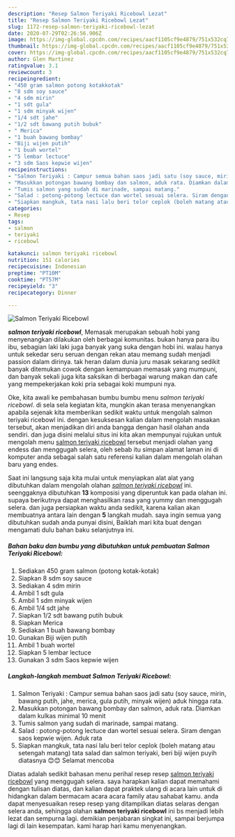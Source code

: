 ```yaml
---
description: "Resep Salmon Teriyaki Ricebowl Lezat"
title: "Resep Salmon Teriyaki Ricebowl Lezat"
slug: 1172-resep-salmon-teriyaki-ricebowl-lezat
date: 2020-07-29T02:26:56.906Z
image: https://img-global.cpcdn.com/recipes/aacf1105cf9e4879/751x532cq70/salmon-teriyaki-ricebowl-foto-resep-utama.jpg
thumbnail: https://img-global.cpcdn.com/recipes/aacf1105cf9e4879/751x532cq70/salmon-teriyaki-ricebowl-foto-resep-utama.jpg
cover: https://img-global.cpcdn.com/recipes/aacf1105cf9e4879/751x532cq70/salmon-teriyaki-ricebowl-foto-resep-utama.jpg
author: Glen Martinez
ratingvalue: 3.1
reviewcount: 3
recipeingredient:
- "450 gram salmon potong kotakkotak"
- "8 sdm soy sauce"
- "4 sdm mirin"
- "1 sdt gula"
- "1 sdm minyak wijen"
- "1/4 sdt jahe"
- "1/2 sdt bawang putih bubuk"
- " Merica"
- "1 buah bawang bombay"
- "Biji wijen putih"
- "1 buah wortel"
- "5 lembar lectuce"
- "3 sdm Saos kepwie wijen"
recipeinstructions:
- "Salmon Teriyaki : Campur semua bahan saos jadi satu (soy sauce, mirin, bawang putih, jahe, merica, gula putih, minyak wijen) aduk hingga rata."
- "Masukkan potongan bawang bombay dan salmon, aduk rata. Diamkan dalam kulkas minimal 10 menit"
- "Tumis salmon yang sudah di marinade, sampai matang."
- "Salad : potong-potong lectuce dan wortel sesuai selera. Siram dengan saos kepwie wijen. Aduk rata"
- "Siapkan mangkuk, tata nasi lalu beri telor ceplok (boleh matang atau setengah matang) tata salad dan salmon teriyaki, beri biji wijen puyih diatasnya 😊😊 Selamat mencoba"
categories:
- Resep
tags:
- salmon
- teriyaki
- ricebowl

katakunci: salmon teriyaki ricebowl 
nutrition: 151 calories
recipecuisine: Indonesian
preptime: "PT10M"
cooktime: "PT57M"
recipeyield: "3"
recipecategory: Dinner

---
```



![Salmon Teriyaki Ricebowl](https://img-global.cpcdn.com/recipes/aacf1105cf9e4879/751x532cq70/salmon-teriyaki-ricebowl-foto-resep-utama.jpg)

<b><i>salmon teriyaki ricebowl</i></b>, Memasak merupakan sebuah hobi yang menyenangkan dilakukan oleh berbagai komunitas. bukan hanya para ibu ibu, sebagian laki laki juga banyak yang suka dengan hobi ini. walau hanya untuk sekedar seru seruan dengan rekan atau memang sudah menjadi passion dalam dirinya. tak heran dalam dunia juru masak sekarang sedikit banyak ditemukan cowok dengan kemampuan memasak yang mumpuni, dan banyak sekali juga kita saksikan di berbagai warung makan dan cafe yang mempekerjakan koki pria sebagai koki mumpuni nya.



Oke, kita awali ke pembahasan bumbu bumbu menu <i>salmon teriyaki ricebowl</i>. di sela sela kegiatan kita, mungkin akan terasa menyenangkan apabila sejenak kita memberikan sedikit waktu untuk mengolah salmon teriyaki ricebowl ini. dengan kesuksesan kalian dalam mengolah masakan tersebut, akan menjadikan diri anda bangga dengan hasil olahan anda sendiri. dan juga disini melalui situs ini kita akan mempunyai rujukan untuk mengolah menu <u>salmon teriyaki ricebowl</u> tersebut menjadi olahan yang endess dan menggugah selera, oleh sebab itu simpan alamat laman ini di komputer anda sebagai salah satu referensi kalian dalam mengolah olahan baru yang endes.


Saat ini langsung saja kita mulai untuk menyiapkan alat alat yang dibutuhkan dalam mengolah olahan <u><i>salmon teriyaki ricebowl</i></u> ini. seenggaknya dibutuhkan <b>13</b> komposisi yang diperuntuk kan pada olahan ini. supaya berikutnya dapat menghasilkan rasa yang yummy dan menggugah selera. dan juga persiapkan waktu anda sedikit, karena kalian akan membuatnya antara lain dengan <b>5</b> langkah mudah. saya ingin semua yang dibutuhkan sudah anda punyai disini, Baiklah mari kita buat dengan mengamati dulu bahan baku selanjutnya ini.

<!--inarticleads1-->

##### Bahan baku dan bumbu yang dibutuhkan untuk pembuatan Salmon Teriyaki Ricebowl:

1. Sediakan 450 gram salmon (potong kotak-kotak)
1. Siapkan 8 sdm soy sauce
1. Sediakan 4 sdm mirin
1. Ambil 1 sdt gula
1. Ambil 1 sdm minyak wijen
1. Ambil 1/4 sdt jahe
1. Siapkan 1/2 sdt bawang putih bubuk
1. Siapkan  Merica
1. Sediakan 1 buah bawang bombay
1. Gunakan Biji wijen putih
1. Ambil 1 buah wortel
1. Siapkan 5 lembar lectuce
1. Gunakan 3 sdm Saos kepwie wijen




<!--inarticleads2-->

##### Langkah-langkah membuat Salmon Teriyaki Ricebowl:

1. Salmon Teriyaki : Campur semua bahan saos jadi satu (soy sauce, mirin, bawang putih, jahe, merica, gula putih, minyak wijen) aduk hingga rata.
1. Masukkan potongan bawang bombay dan salmon, aduk rata. Diamkan dalam kulkas minimal 10 menit
1. Tumis salmon yang sudah di marinade, sampai matang.
1. Salad : potong-potong lectuce dan wortel sesuai selera. Siram dengan saos kepwie wijen. Aduk rata
1. Siapkan mangkuk, tata nasi lalu beri telor ceplok (boleh matang atau setengah matang) tata salad dan salmon teriyaki, beri biji wijen puyih diatasnya 😊😊 Selamat mencoba




Diatas adalah sedikit bahasan menu perihal resep resep <u>salmon teriyaki ricebowl</u> yang menggugah selera. saya harapkan kalian dapat memahami dengan tulisan diatas, dan kalian dapat praktek ulang di acara lain untuk di hidangkan dalam bermacam acara acara family atau sahabat kamu. anda dapat menyesuaikan resep resep yang ditampilkan diatas selaras dengan selera anda, sehingga olahan <b>salmon teriyaki ricebowl</b> ini bs menjadi lebih lezat dan sempurna lagi. demikian penjabaran singkat ini, sampai berjumpa lagi di lain kesempatan. kami harap hari kamu menyenangkan.
